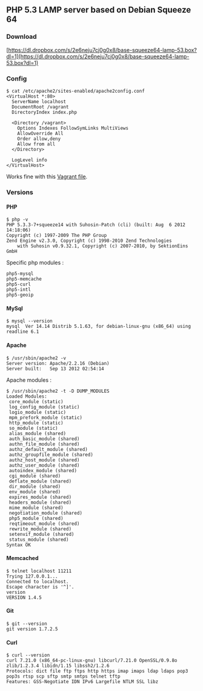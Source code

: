 ## PHP 5.3 LAMP server based on Debian Squeeze 64

### Download

[https://dl.dropbox.com/s/2e6neju7cj0g0x8/base-squeeze64-lamp-53.box?dl=1](https://dl.dropbox.com/s/2e6neju7cj0g0x8/base-squeeze64-lamp-53.box?dl=1)

### Config

```shell
$ cat /etc/apache2/sites-enabled/apache2config.conf
<VirtualHost *:80>
  ServerName localhost
  DocumentRoot /vagrant
  DirectoryIndex index.php
  
  <Directory /vagrant>
    Options Indexes FollowSymLinks MultiViews
    AllowOverride All
    Order allow,deny
    Allow from all
  </Directory>

  LogLevel info
</VirtualHost>
```
Works fine with this [Vagrant file](https://github.com/c2is/VagrantBoxes/blob/master/your-lamp-server/Vagrantfile).

### Versions

#### PHP

```shell
$ php -v
PHP 5.3.3-7+squeeze14 with Suhosin-Patch (cli) (built: Aug  6 2012 14:18:06) 
Copyright (c) 1997-2009 The PHP Group
Zend Engine v2.3.0, Copyright (c) 1998-2010 Zend Technologies
    with Suhosin v0.9.32.1, Copyright (c) 2007-2010, by SektionEins GmbH
```

Specific php modules :

```shell
php5-mysql
php5-memcache
php5-curl
php5-intl
php5-geoip
```

#### MySql

```shell
$ mysql --version
mysql  Ver 14.14 Distrib 5.1.63, for debian-linux-gnu (x86_64) using readline 6.1
```

#### Apache

```shell
$ /usr/sbin/apache2 -v
Server version: Apache/2.2.16 (Debian)
Server built:   Sep 13 2012 02:54:14
```

Apache modules :

```shell
$ /usr/sbin/apache2 -t -D DUMP_MODULES
Loaded Modules:
 core_module (static)
 log_config_module (static)
 logio_module (static)
 mpm_prefork_module (static)
 http_module (static)
 so_module (static)
 alias_module (shared)
 auth_basic_module (shared)
 authn_file_module (shared)
 authz_default_module (shared)
 authz_groupfile_module (shared)
 authz_host_module (shared)
 authz_user_module (shared)
 autoindex_module (shared)
 cgi_module (shared)
 deflate_module (shared)
 dir_module (shared)
 env_module (shared)
 expires_module (shared)
 headers_module (shared)
 mime_module (shared)
 negotiation_module (shared)
 php5_module (shared)
 reqtimeout_module (shared)
 rewrite_module (shared)
 setenvif_module (shared)
 status_module (shared)
Syntax OK
```

#### Memcached

```shell
$ telnet localhost 11211
Trying 127.0.0.1...
Connected to localhost.
Escape character is '^]'.
version
VERSION 1.4.5
```

#### Git

```shell
$ git --version
git version 1.7.2.5
```

#### Curl

```shell
$ curl --version
curl 7.21.0 (x86_64-pc-linux-gnu) libcurl/7.21.0 OpenSSL/0.9.8o zlib/1.2.3.4 libidn/1.15 libssh2/1.2.6
Protocols: dict file ftp ftps http https imap imaps ldap ldaps pop3 pop3s rtsp scp sftp smtp smtps telnet tftp 
Features: GSS-Negotiate IDN IPv6 Largefile NTLM SSL libz 
```